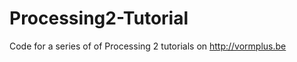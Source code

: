 Processing2-Tutorial
====================

Code for a series of of Processing 2 tutorials on http://vormplus.be
